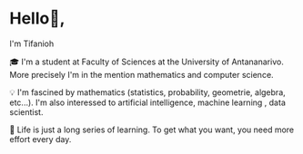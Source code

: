 # Hello👋,
I'm Tifanioh

🎓 I'm a student at Faculty of Sciences at the University of Antananarivo. More precisely I'm in the mention mathematics and computer science.

💡 I'm fascined by mathematics (statistics, probability, geometrie, algebra, etc...). I'm also interessed to artificial intelligence, machine learning , data scientist.

📝 Life is just a long series of learning. To get what you want, you need more effort every day.
